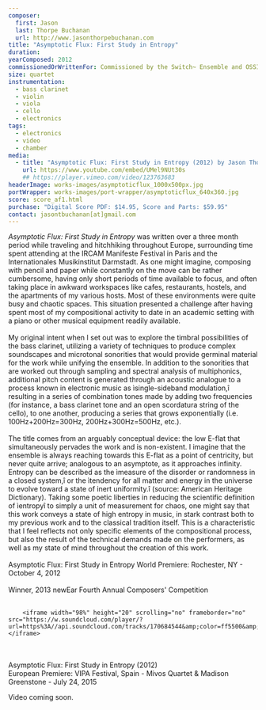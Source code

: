 ```yaml
---
composer:
  first: Jason
  last: Thorpe Buchanan
  url: http://www.jasonthorpebuchanan.com
title: "Asymptotic Flux: First Study in Entropy"
duration:
yearComposed: 2012
commissionedOrWrittenFor: Commissioned by the Switch~ Ensemble and OSSIA
size: quartet
instrumentation:
  - bass clarinet
  - violin
  - viola
  - cello
  - electronics
tags:
  - electronics
  - video
  - chamber
media:
  - title: "Asymptotic Flux: First Study in Entropy (2012) by Jason Thorpe Buchanan"
    url: https://www.youtube.com/embed/UMel9NUt30s
    ## https://player.vimeo.com/video/123763683
headerImage: works-images/asymptoticflux_1000x500px.jpg
portWrapper: works-images/port-wrapper/asymptoticflux_640x360.jpg
score: score_af1.html
purchase: "Digital Score PDF: $14.95, Score and Parts: $59.95"
contact: jasontbuchanan[at]gmail.com
---
```


<em>Asymptotic Flux: First Study in Entropy</em> was written over a three month period while traveling and hitchhiking throughout Europe, surrounding time spent attending at the IRCAM Manifeste Festival in Paris and the Internationales Musikinstitut Darmstadt.  As one might imagine, composing with pencil and paper while constantly on the move can be rather cumbersome, having only short periods of time available to focus, and often taking place in awkward workspaces like cafes, restaurants, hostels, and the apartments of my various hosts. Most of these environments were quite busy and chaotic spaces.  This situation presented a challenge after having spent most of my compositional activity to date in an academic setting with a piano or other musical equipment readily available.
<br><br>
My original intent when I set out was to explore the timbral possibilities of the bass clarinet, utilizing a variety of techniques to produce complex soundscapes and microtonal sonorities that would provide germinal material for the work while unifying the ensemble.  In addition to the sonorities that are worked out through sampling and spectral analysis of multiphonics, additional pitch content is generated through an acoustic analogue to a process known in electronic music as ìsingle-sideband modulation,î resulting in a series of combination tones made by adding two frequencies (for instance, a bass clarinet tone and an open scordatura string of the cello), to one another, producing a series that grows exponentially (i.e. 100Hz+200Hz=300Hz, 200Hz+300Hz=500Hz, etc.).
<br><br>
The title comes from an arguably conceptual device: the low E-flat that simultaneously pervades the work and is non-existent.  I imagine that the ensemble is always reaching towards this E-flat as a point of centricity, but never quite arrive; analogous to an asymptote, as it approaches infinity.  Entropy can be described as the ìmeasure of the disorder or randomness in a closed system,î or the ìtendency for all matter and energy in the universe to evolve toward a state of inert uniformity.î (source: American Heritage Dictionary).  Taking some poetic liberties in reducing the scientific definition of ìentropyî to simply a unit of measurement for chaos, one might say that this work conveys a state of high entropy in music, in stark contrast both to my previous work and to the classical tradition itself. This is a characteristic that I feel reflects not only specific elements of the compositional process, but also the result of the technical demands made on the performers, as well as my state of mind throughout the creation of this work.
<br><br>
Asymptotic Flux: First Study in Entropy
World Premiere: Rochester, NY - October 4, 2012
<br><br>
Winner, 2013 newEar Fourth Annual Composers' Competition
<br><br>

	    <iframe width="98%" height="20" scrolling="no" frameborder="no" src="https://w.soundcloud.com/player/?url=https%3A//api.soundcloud.com/tracks/170684544&amp;color=ff5500&amp;inverse=true&amp;auto_play=false&amp;show_user=false"></iframe>
<br><Br>
Asymptotic Flux: First Study in Entropy (2012)<br>
European Premiere: VIPA Festival, Spain - Mivos Quartet & Madison Greenstone - July 24, 2015<br>
<!--
	   <img src="http://www.jasonthorpebuchanan.com/img/AF1_mivos_1_300x200.jpg" align="center" valign="center" data-fancybox="images" href="http://www.jasonthorpebuchanan.com/img/AF1_mivos_1_full.jpg" data-caption="Jul.24, 2015: European Premiere of Asymptotic Flux: First Study in Entropy at the VIPA Festival, Spain - Mivos Quartet & Madison Greenstone" />
-->
Video coming soon.
